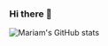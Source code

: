 ### Hi there 👋
![Mariam's GitHub stats](https://github-readme-stats.vercel.app/api?username=mariamelsahharr&show_icons=true&theme=transparent)
<!--
**mariamelsahharr/mariamelsahharr** is a ✨ _special_ ✨ repository because its `README.md` (this file) appears on your GitHub profile.

Here are some ideas to get you started:

- 🔭 I’m currently working on ...
- 🌱 I’m currently learning ...
- 👯 I’m looking to collaborate on ...
- 🤔 I’m looking for help with ...
- 💬 Ask me about ...
- 📫 How to reach me: ...
- 😄 Pronouns: ...
- ⚡ Fun fact: ...
-->

